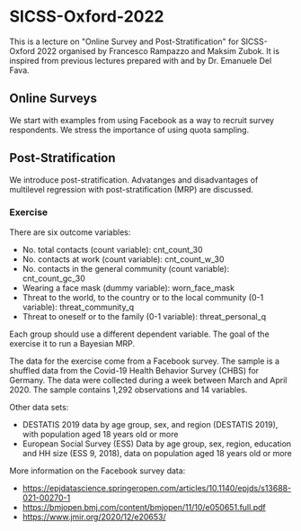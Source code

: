 # SICSS-Oxford-2022

This is a lecture on "Online Survey and Post-Stratification" for SICSS-Oxford 2022 organised by Francesco Rampazzo and Maksim Zubok. It is inspired from previous lectures prepared with and by Dr. Emanuele Del Fava. 

## Online Surveys

We start with examples from using Facebook as a way to recruit survey respondents. We stress the importance of using quota sampling.  


## Post-Stratification

We introduce post-stratification. Advatanges and disadvantages of multilevel regression with post-stratification (MRP) are discussed. 

### Exercise

There are six outcome variables: 

- No. total contacts (count variable): cnt_count_30
- No. contacts at work (count variable): cnt_count_w_30
- No. contacts in the general community (count variable): cnt_count_gc_30
- Wearing a face mask (dummy variable): worn_face_mask
- Threat to the world, to the country or to the local community (0-1 variable): threat_community_q
- Threat to oneself or to the family (0-1 variable): threat_personal_q

Each group should use a different dependent variable. The goal of the exercise it to run a Bayesian MRP. 

The data for the exercise come from a Facebook survey. The sample is a shuffled data from the Covid-19 Health Behavior Survey (CHBS) for Germany. The data were collected during a week between March and April 2020. The sample contains 1,292 observations and 14 variables. 

Other data sets: 

- DESTATIS 2019 data by age group, sex, and region (DESTATIS 2019), with population aged 18 years old or more
- European Social Survey (ESS) Data by age group, sex, region, education and HH size (ESS 9, 2018), data on population aged 18 years old or more


More information on the Facebook survey data: 

- https://epjdatascience.springeropen.com/articles/10.1140/epjds/s13688-021-00270-1
- https://bmjopen.bmj.com/content/bmjopen/11/10/e050651.full.pdf
- https://www.jmir.org/2020/12/e20653/


